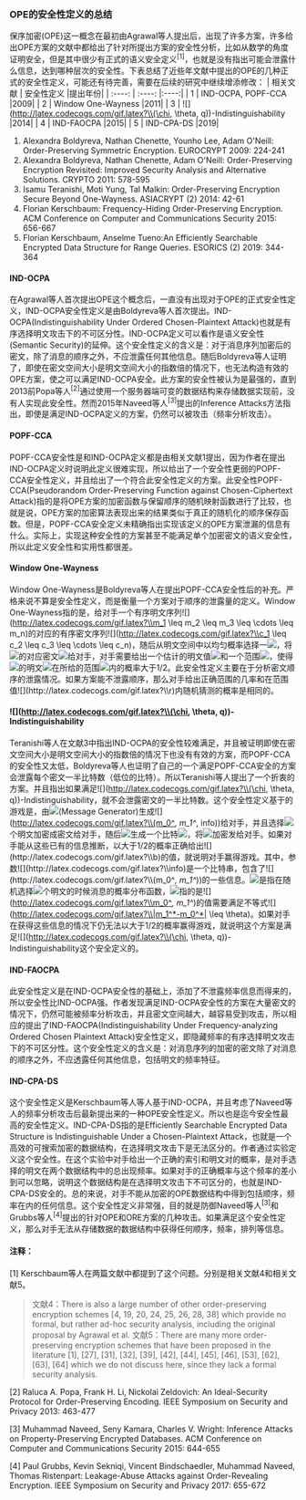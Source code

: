 ### OPE的安全性定义的总结
保序加密(OPE)这一概念在最初由Agrawal等人提出后，出现了许多方案，许多给出OPE方案的文献中都给出了针对所提出方案的安全性分析，比如从数学的角度证明安全，但是其中很少有正式的语义安全定义<sup>[1]</sup>，也就是没有指出可能会泄露什么信息，达到哪种层次的安全性。下表总结了近些年文献中提出的OPE的几种正式的安全性定义，可能还有待完善，需要在后续的研究中继续增添修改：
|  相关文献 | 安全性定义  |提出年份|
|  :----:  | :----:  |:----:|
| 1  | IND-OCPA, POPF-CCA |2009|
| 2  | Window One-Wayness |2011|
| 3  | ![](http://latex.codecogs.com/gif.latex?\\(\chi, \theta, q))-Indistinguishability |2014|
| 4  | IND-FAOCPA |2015|
| 5 | IND-CPA-DS |2019|
1. Alexandra Boldyreva, Nathan Chenette, Younho Lee, Adam O'Neill: Order-Preserving Symmetric Encryption. EUROCRYPT 2009: 224-241
2. Alexandra Boldyreva, Nathan Chenette, Adam O'Neill: Order-Preserving Encryption Revisited: Improved Security Analysis and Alternative Solutions. CRYPTO 2011: 578-595
3. Isamu Teranishi, Moti Yung, Tal Malkin: Order-Preserving Encryption Secure Beyond One-Wayness. ASIACRYPT (2) 2014: 42-61
4. Florian Kerschbaum: Frequency-Hiding Order-Preserving Encryption. ACM Conference on Computer and Communications Security 2015: 656-667
5. 	Florian Kerschbaum, Anselme Tueno:An Efficiently Searchable Encrypted Data Structure for Range Queries. ESORICS (2) 2019: 344-364

#### IND-OCPA
在Agrawal等人首次提出OPE这个概念后，一直没有出现对于OPE的正式安全性定义，IND-OCPA安全性定义是由Boldyreva等人首次提出。IND-OCPA(Indistinguishability Under Ordered Chosen-Plaintext Attack)也就是有序选择明文攻击下的不可区分性。IND-OCPA定义可以看作是语义安全性(Semantic Security)的延伸。这个安全性定义的含义是：对于消息序列加密后的密文，除了消息的顺序之外，不应泄露任何其他信息。随后Boldyreva等人证明了，即使在密文空间大小是明文空间大小的指数倍的情况下，也无法构造有效的OPE方案，使之可以满足IND-OCPA安全。此方案的安全性被认为是最强的，直到2013前Popa等人<sup>[2]</sup>通过使用一个服务器端可变的数据结构来存储数据实现前，没有人实现此安全性。然而2015年Naveed等人<sup>[3]</sup>提出的Inference Attacks方法指出，即使是满足IND-OCPA定义的方案，仍然可以被攻击（频率分析攻击）。

#### POPF-CCA
POPF-CCA安全性是和IND-OCPA定义都是由相关文献1提出，因为作者在提出IND-OCPA定义时说明此定义很难实现，所以给出了一个安全性更弱的POPF-CCA安全性定义，并且给出了一个符合此安全性定义的方案。此安全性POPF-CCA(Pseudorandom Order-Preserving Function against Chosen-Ciphertext Attack)指的是将OPE方案的加密函数与保留顺序的随机映射函数进行了比较，也就是说，OPE方案的加密算法表现出来的结果类似于真正的随机化的顺序保存函数。但是，POPF-CCA安全定义未精确指出实现该定义的OPE方案泄漏的信息有什么。实际上，实现这种安全性的方案甚至不能满足单个加密密文的语义安全性，所以此定义安全性和实用性都很差。

#### Window One-Wayness
Window One-Wayness是Boldyreva等人在提出POPF-CCA安全性后的补充。严格来说不算是安全性定义，而是衡量一个方案对于顺序的泄露量的定义。Window One-Wayness指的是，给对手一个有序明文序列![](http://latex.codecogs.com/gif.latex?\\m_1 \leq m_2 \leq m_3 \leq \cdots \leq m_n)的对应的有序密文序列![](http://latex.codecogs.com/gif.latex?\\c_1 \leq c_2 \leq c_3 \leq \cdots \leq c_n)，随后从明文空间中以均匀概率选择一![](http://latex.codecogs.com/gif.latex?\\m)，将![](http://latex.codecogs.com/gif.latex?\\m)的对应密文![](http://latex.codecogs.com/gif.latex?\\c)给对手，对手需要给出一个估计的明文值![](http://latex.codecogs.com/gif.latex?\\\hat{m})和一个范围![](http://latex.codecogs.com/gif.latex?\\r)，使得![](http://latex.codecogs.com/gif.latex?\\c)的明文![](http://latex.codecogs.com/gif.latex?\\m)在所给的范围![](http://latex.codecogs.com/gif.latex?\\(\hat{m}-r,\hat{m}+r))内的概率大于1/2。此安全性定义主要在于分析密文顺序的泄露情况。如果方案能不泄露顺序，那么对手给出正确范围的几率和在范围值![](http://latex.codecogs.com/gif.latex?\\r)内随机猜测的概率是相同的。

#### ![](http://latex.codecogs.com/gif.latex?\\(\chi, \theta, q))-Indistinguishability
Teranishi等人在文献3中指出IND-OCPA的安全性较难满足，并且被证明即使在密文空间大小是明文空间大小的指数倍的情况下也没有有效的方案，而POPF-CCA的安全性又太低，Boldyreva等人也证明了自己的一个满足POPF-CCA安全的方案会泄露每个密文一半比特数（低位的比特）。所以Teranishi等人提出了一个折衷的方案。并且指出如果满足![](http://latex.codecogs.com/gif.latex?\\(\chi, \theta, q))-Indistinguishability，就不会泄露密文的一半比特数。这个安全性定义基于的游戏是，由![](http://latex.codecogs.com/gif.latex?\\Mg)(Message Generator)生成![](http://latex.codecogs.com/gif.latex?\\(m_0^*, m_1^*, info))给对手，并且选择![](http://latex.codecogs.com/gif.latex?\\q)个明文加密成密文给对手，随后![](http://latex.codecogs.com/gif.latex?\\Mg)生成一个比特![](http://latex.codecogs.com/gif.latex?\\b)，将![](http://latex.codecogs.com/gif.latex?\\m_b^*)加密发给对手。如果对手能从这些已有的信息推断，以大于1/2的概率正确给出![](http://latex.codecogs.com/gif.latex?\\b)的值，就说明对手赢得游戏。其中，参数![](http://latex.codecogs.com/gif.latex?\\info)是一个比特串，包含了![](http://latex.codecogs.com/gif.latex?\\(m_0^*, m_1^*))的一些信息。![](http://latex.codecogs.com/gif.latex?\\\chi)是指在随机选择![](http://latex.codecogs.com/gif.latex?\\q)个明文的时候消息的概率分布函数，![](http://latex.codecogs.com/gif.latex?\\\theta)指的是![](http://latex.codecogs.com/gif.latex?\\m_0^*, m_1^*)的值需要满足不等式![](http://latex.codecogs.com/gif.latex?\\|m_1^*-m_0^*| \leq \theta)。如果对手在获得这些信息的情况下仍无法以大于1/2的概率赢得游戏，就说明这个方案是满足![](http://latex.codecogs.com/gif.latex?\\(\chi, \theta, q))-Indistinguishability这个安全定义的。

#### IND-FAOCPA
此安全性定义是在IND-OCPA安全性的基础上，添加了不泄露频率信息而得来的，所以安全性比IND-OCPA强。作者发现满足IND-OCPA安全性的方案在大量密文的情况下，仍然可能被频率分析攻击，并且密文空间越大，越容易受到攻击，所以相应的提出了IND-FAOCPA(Indistinguishability Under Frequency-analyzing Ordered Chosen Plaintext Attack)安全性定义，即隐藏频率的有序选择明文攻击下的不可区分性。这个安全性定义的含义是：对消息序列的加密的密文除了对消息的顺序之外，不应透露任何其他信息，包括明文的频率特征。

#### IND-CPA-DS
这个安全性定义是Kerschbaum等人等人基于IND-OCPA，并且考虑了Naveed等人的频率分析攻击后最新提出来的一种OPE安全性定义。所以也是迄今安全性最高的安全性定义。IND-CPA-DS指的是Efficiently Searchable Encrypted Data Structure is Indistinguishable Under a Chosen-Plaintext Attack，也就是一个高效的可搜索加密的数据结构，在选择明文攻击下是无法区分的。作者通过实验定义这个安全性。在这个实验中对手给出一个正确的索引和明文对的概率，是对手选择的明文在两个数据结构中的总出现频率。如果对手的正确概率与这个频率的差小到可以忽略，说明这个数据结构是在选择明文攻击下不可区分的，也就是IND-CPA-DS安全的。总的来说，对手不能从加密的OPE数据结构中得到包括顺序，频率在内的任何信息。这个安全性定义非常强，目的就是防御Naveed等人<sup>[3]</sup>和Grubbs等人<sup>[4]</sup>提出的针对OPE和ORE方案的几种攻击。如果满足这个安全性定义，那么对手无法从存储数据的数据结构中获得任何顺序，频率，排列等信息。


#### 注释：
[1] Kerschbaum等人在两篇文献中都提到了这个问题。分别是相关文献4和相关文献5。

> 文献4：There is also a large number of other order-preserving encryption schemes [4, 19, 20, 24, 25, 26, 28, 38] which provide no formal, but rather ad-hoc security analysis, including the original proposal by Agrawal et al. 
> 文献5：There are many more order-preserving encryption schemes that have been proposed in the literature [1], [27], [31], [32], [39], [42], [44], [45], [46], [53], [62], [63], [64] which we do not discuss here, since they lack a formal security analysis.  

[2] Raluca A. Popa, Frank H. Li, Nickolai Zeldovich: An Ideal-Security Protocol for Order-Preserving Encoding. IEEE Symposium on Security and Privacy 2013: 463-477  

[3] Muhammad Naveed, Seny Kamara, Charles V. Wright: Inference Attacks on Property-Preserving Encrypted Databases. ACM Conference on Computer and Communications Security 2015: 644-655  

[4] Paul Grubbs, Kevin Sekniqi, Vincent Bindschaedler, Muhammad Naveed, Thomas Ristenpart: Leakage-Abuse Attacks against Order-Revealing Encryption. IEEE Symposium on Security and Privacy 2017: 655-672